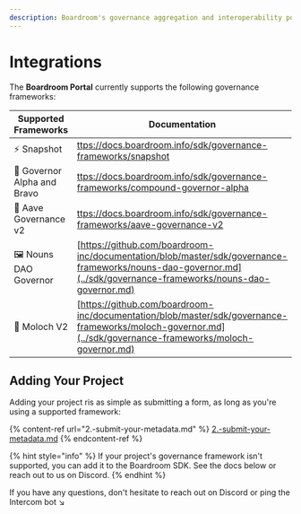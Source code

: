 ```yaml
---
description: Boardroom's governance aggregation and interoperability portal
---
```


# Integrations

The **Boardroom Portal** currently supports the following governance frameworks:

| Supported Frameworks        | Documentation                                                                                                                                                    |
| --------------------------- | ---------------------------------------------------------------------------------------------------------------------------------------------------------------- |
| ⚡ Snapshot                  | [ttps://docs.boardroom.info/sdk/governance-frameworks/snapshot](https://docs.boardroom.info/sdk/governance-frameworks/snapshot)                                  |
| 📄 Governor Alpha and Bravo | [ttps://docs.boardroom.info/sdk/governance-frameworks/compound-governor-alpha](https://docs.boardroom.info/sdk/governance-frameworks/compound-governor-alpha)    |
| 👻 Aave Governance v2       | [ttps://docs.boardroom.info/sdk/governance-frameworks/aave-governance-v2](https://docs.boardroom.info/sdk/governance-frameworks/aave-governance-v2)              |
| 🖼️ Nouns DAO Governor      | [https://github.com/boardroom-inc/documentation/blob/master/sdk/governance-frameworks/nouns-dao-governor.md](../sdk/governance-frameworks/nouns-dao-governor.md) |
| 👹 Moloch V2                | [https://github.com/boardroom-inc/documentation/blob/master/sdk/governance-frameworks/moloch-governor.md](../sdk/governance-frameworks/moloch-governor.md)       |

## Adding Your Project

Adding your project ris as simple as submitting a form, as long as you're using a supported framework:

{% content-ref url="2.-submit-your-metadata.md" %}
[2.-submit-your-metadata.md](2.-submit-your-metadata.md)
{% endcontent-ref %}

{% hint style="info" %}
If your project's governance framework isn't supported, you can add it to the Boardroom SDK. See the docs below or reach out to us on Discord.&#x20;
{% endhint %}

If you have any questions, don't hesitate to reach out on Discord or ping the Intercom bot ↘️
